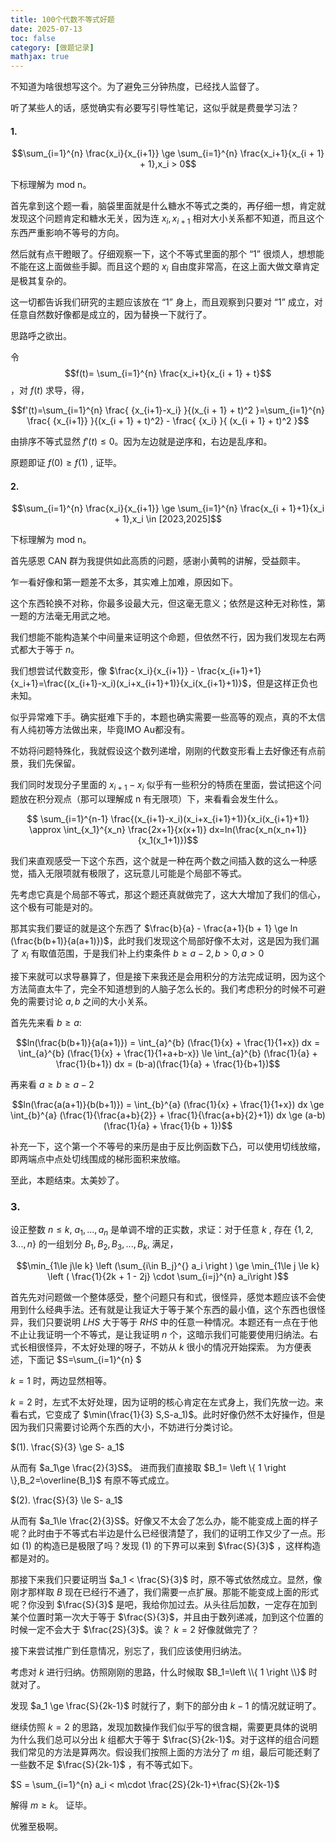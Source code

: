 ```yaml
---
title: 100个代数不等式好题
date: 2025-07-13
toc: false
category: [做题记录]
mathjax: true
---
```


不知道为啥很想写这个。为了避免三分钟热度，已经找人监督了。

听了某些人的话，感觉确实有必要写引导性笔记，这似乎就是费曼学习法？

#### 1.

$$\sum_{i=1}^{n} \frac{x_i}{x_{i+1}} \ge \sum_{i=1}^{n} \frac{x_i+1}{x_{i + 1} + 1},x_i > 0$$

下标理解为 mod n。

首先拿到这个题一看，脑袋里面就是什么糖水不等式之类的，再仔细一想，肯定就发现这个问题肯定和糖水无关，因为连 $x_i,x_{i+1}$ 相对大小关系都不知道，而且这个东西严重影响不等号的方向。

然后就有点干瞪眼了。仔细观察一下，这个不等式里面的那个 “1” 很烦人，想想能不能在这上面做些手脚。而且这个题的 $x_i$ 自由度非常高，在这上面大做文章肯定是极其复杂的。

这一切都告诉我们研究的主题应该放在 “1” 身上，而且观察到只要对 “1” 成立，对任意自然数好像都是成立的，因为替换一下就行了。

思路呼之欲出。

令 $$f(t)= \sum_{i=1}^{n} \frac{x_i+t}{x_{i + 1} + t}$$，对 $f(t)$ 求导，得，

$$f'(t)=\sum_{i=1}^{n} \frac{ {x_{i+1}-x_i} }{(x_{i + 1} + t)^2 }=\sum_{i=1}^{n} \frac{ {x_{i+1}} }{(x_{i + 1} + t)^2} - \frac{ {x_i} }{ (x_{i + 1} + t)^2 }$$
 
由排序不等式显然 $f'(t) \le 0$。因为左边就是逆序和，右边是乱序和。

原题即证 $f(0) \ge f(1)$ , 证毕。

#### 2.

$$\sum_{i=1}^{n} \frac{x_i}{x_{i+1}} \ge \sum_{i=1}^{n} \frac{x_{i + 1}+1}{x_i + 1},x_i \in [2023,2025]$$

下标理解为 mod n。

首先感恩 CAN 群为我提供如此高质的问题，感谢小黄鸭的讲解，受益颇丰。

乍一看好像和第一题差不太多，其实难上加难，原因如下。

这个东西轮换不对称，你最多设最大元，但这毫无意义；依然是这种无对称性，第一题的方法毫无用武之地。

我们想能不能构造某个中间量来证明这个命题，但依然不行，因为我们发现左右两式都大于等于 $n$。

我们想尝试代数变形，像 $\frac{x_i}{x_{i+1}} - \frac{x_{i+1}+1}{x_i+1}=\frac{(x_{i+1}-x_i)(x_i+x_{i+1}+1)}{x_i(x_{i+1}+1)}$，但是这样正负也未知。

似乎异常难下手。确实挺难下手的，本题也确实需要一些高等的观点，真的不太信有人纯初等方法做出来，毕竟IMO Au都没有。

不妨将问题特殊化，我就假设这个数列递增，刚刚的代数变形看上去好像还有点前景，我们先保留。

我们同时发现分子里面的 $x_{i+1}-x_i$ 似乎有一些积分的特质在里面，尝试把这个问题放在积分观点（那可以理解成 n 有无限项）下，来看看会发生什么。

$$ \sum_{i=1}^{n-1} \frac{(x_{i+1}-x_i)(x_i+x_{i+1}+1)}{x_i(x_{i+1}+1)} \approx \int_{x_1}^{x_n} \frac{2x+1}{x(x+1)} dx=ln(\frac{x_n(x_n+1)}{x_1(x_1+1)})$$

我们来直观感受一下这个东西，这个就是一种在两个数之间插入数的这么一种感觉，插入无限项就有极限了，这玩意儿可能是个局部不等式。

先考虑它真是个局部不等式，那这个题还真就做完了，这大大增加了我们的信心，这个极有可能是对的。

那其实我们要证的就是这个东西了 $\frac{b}{a} - \frac{a+1}{b + 1} \ge ln (\frac{b(b+1)}{a(a+1)})$，此时我们发现这个局部好像不太对，这是因为我们漏了 $x_i$ 有取值范围，于是我们补上约束条件 $b \ge a-2,b>0,a>0$

接下来就可以求导暴算了，但是接下来我还是会用积分的方法完成证明，因为这个方法简直太牛了，完全不知道想到的人脑子怎么长的。我们考虑积分的时候不可避免的需要讨论 $a,b$ 之间的大小关系。

首先先来看 $b\ge a$:

$$ln(\frac{b(b+1)}{a(a+1)}) = \int_{a}^{b} (\frac{1}{x} + \frac{1}{1+x}) dx = \int_{a}^{b} (\frac{1}{x} + \frac{1}{1+a+b-x}) \le \int_{a}^{b} (\frac{1}{a} + \frac{1}{b+1}) dx = (b-a)(\frac{1}{a} + \frac{1}{b+1})$$

再来看 $a\ge b \ge a-2$

$$ln(\frac{a(a+1)}{b(b+1)}) = \int_{b}^{a} (\frac{1}{x} + \frac{1}{1+x}) dx \ge \int_{b}^{a} (\frac{1}{\frac{a+b}{2}} + \frac{1}{\frac{a+b}{2}+1}) dx \ge (a-b)(\frac{1}{a} + \frac{1}{b + 1})$$

补充一下，这个第一个不等号的来历是由于反比例函数下凸，可以使用切线放缩，即两端点中点处切线围成的梯形面积来放缩。

至此，本题结束。太美妙了。

### 3.

设正整数 $n \le k$, $a_1,...,a_n$ 是单调不增的正实数，求证：对于任意 $k$ , 存在 $\left\{1,2,3...,n  \right\}$ 的一组划分 $B_1,B_2,B_3,...,B_k$, 满足，

$$\min_{1\le j\le k} \left (\sum_{i\in B_j}^{} a_i \right ) \ge \min_{1\le j \le k} \left ( \frac{1}{2k + 1 - 2j} \cdot \sum_{i=j}^{n} a_i\right )$$

首先先对问题做一个整体感受，整个问题只有和式，很怪异，感觉本题应该不会使用到什么经典手法。还有就是让我证大于等于某个东西的最小值，这个东西也很怪异，我们只要说明 $LHS$ 大于等于 $RHS$ 中的任意一种情况。本题还有一点在于他不止让我证明一个不等式，是让我证明 $n$ 个，这暗示我们可能要使用归纳法。右式长相很怪异，不太好处理的呀子，不妨从 $k$ 很小的情况开始探索。 为方便表述，下面记 $S=\sum_{i=1}^{n} $

$k=1$ 时，两边显然相等。

$k=2$ 时，左式不太好处理，因为证明的核心肯定在左式身上，我们先放一边。来看右式，它变成了 $\min(\frac{1}{3} S,S-a_1)$。此时好像仍然不太好操作，但是因为我们只需要讨论两个东西的大小，不妨进行分类讨论。

$(1). \frac{S}{3} \ge S- a_1$

从而有 $a_1\ge \frac{2}{3}S$。 进而我们直接取 $B_1= \left \{ 1 \right \},B_2=\overline{B_1}$ 有原不等式成立。

$(2). \frac{S}{3} \le S- a_1$

从而有 $a_1\le \frac{2}{3}S$。好像又不太会了怎么办，能不能变成上面的样子呢？此时由于不等式右半边是什么已经很清楚了，我们的证明工作又少了一点。形如 $(1)$ 的构造已是极限了吗？发现 $(1)$ 的下界可以来到 $\frac{S}{3}$ ，这样构造都是对的。

那接下来我们只要证明当 $a_1 < \frac{S}{3}$ 时，原不等式依然成立。显然，像刚才那样取 $B$ 现在已经行不通了，我们需要一点扩展。那能不能变成上面的形式呢？你没到 $\frac{S}{3}$ 是吧，我给你加过去。从头往后加数，一定存在加到某个位置时第一次大于等于 $\frac{S}{3}$，并且由于数列递减，加到这个位置的时候一定不会大于 $\frac{2S}{3}$。诶？ $k=2$ 好像就做完了？

接下来尝试推广到任意情况，别忘了，我们应该使用归纳法。

考虑对 $k$ 进行归纳。仿照刚刚的思路，什么时候取 $B_1=\left \\{ 1 \right \\}$ 时就对了。

发现 $a_1 \ge \frac{S}{2k-1}$ 时就行了，剩下的部分由 $k-1$ 的情况就证明了。

继续仿照 $k=2$ 的思路，发现加数操作我们似乎写的很含糊，需要更具体的说明为什么我们总可以分出 $k$ 组都大于等于 $\frac{S}{2k-1}$。对于这样的组合问题我们常见的方法是算两次。假设我们按照上面的方法分了 $m$ 组，最后可能还剩了一些数不足 $\frac{S}{2k-1}$ ，有不等式如下。

$S = \sum_{i=1}^{n} a_i < m\cdot \frac{2S}{2k-1}+\frac{S}{2k-1}$

解得 $m \ge k$。 证毕。

优雅至极啊。
